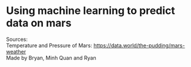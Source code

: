 # Using machine learning to predict data on mars

Sources:<br>
Temperature and Pressure of Mars: https://data.world/the-pudding/mars-weather<br>
Made by Bryan, Minh Quan and Ryan
